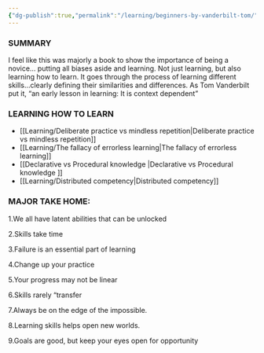 ```yaml
---
{"dg-publish":true,"permalink":"/learning/beginners-by-vanderbilt-tom/"}
---
```


### SUMMARY 
I feel like this was majorly a book to show the importance of being a novice… putting all biases aside and learning. Not just learning, but also learning how to learn. It goes through the process of learning different skills…clearly defining their similarities and differences. As Tom Vanderbilt put it, “an early lesson in learning: It is context dependent”

### LEARNING HOW TO LEARN
- [[Learning/Deliberate practice vs mindless repetition\|Deliberate practice vs mindless repetition]] 
- [[Learning/The fallacy of errorless learning\|The fallacy of errorless learning]] 
- [[Declarative vs Procedural knowledge \|Declarative vs Procedural knowledge ]]
- [[Learning/Distributed competency\|Distributed competency]] 

### MAJOR TAKE HOME:

1.We all have latent abilities that can be unlocked

2.Skills take time

3.Failure is an essential part of learning

4.Change up your practice

5.Your progress may not be linear

6.Skills rarely “transfer

7.Always be on the edge of the impossible.

8.Learning skills helps open new worlds.

9.Goals are good, but keep your eyes open for opportunity
